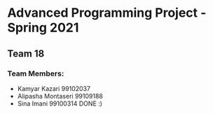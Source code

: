 # Advanced Programming Project - Spring 2021
## Team 18

### Team Members:
- Kamyar Kazari 99102037
- Alipasha Montaseri 99109188
- Sina Imani 99100314
DONE :)
